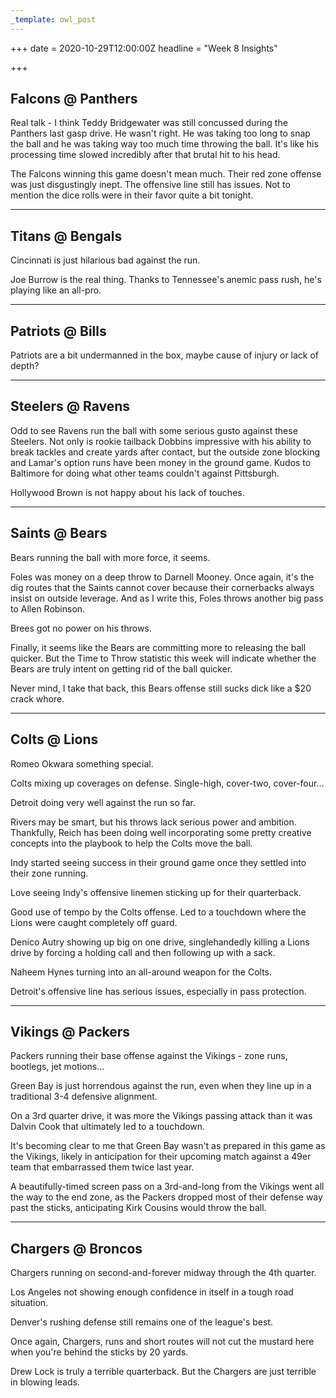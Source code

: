 ```yaml
---
_template: owl_post
---
```


+++
date = 2020-10-29T12:00:00Z
headline = "Week 8 Insights"

+++
## Falcons @ Panthers

Real talk - I think Teddy Bridgewater was still concussed during the Panthers last gasp drive. He wasn't right. He was taking too long to snap the ball and he was taking way too much time throwing the ball. It's like his processing time slowed incredibly after that brutal hit to his head.

The Falcons winning this game doesn't mean much. Their red zone offense was just disgustingly inept. The offensive line still has issues. Not to mention the dice rolls were in their favor quite a bit tonight.

***

## Titans @ Bengals

Cincinnati is just hilarious bad against the run.

Joe Burrow is the real thing. Thanks to Tennessee's anemic pass rush, he's playing like an all-pro.

***

## Patriots @ Bills

Patriots are a bit undermanned in the box, maybe cause of injury or lack of depth?

***

## Steelers @ Ravens

Odd to see Ravens run the ball with some serious gusto against these Steelers. Not only is rookie tailback Dobbins impressive with his ability to break tackles and create yards after contact, but the outside zone blocking and Lamar's option runs have been money in the ground game. Kudos to Baltimore for doing what other teams couldn't against Pittsburgh.

Hollywood Brown is not happy about his lack of touches.

***

## Saints @ Bears

Bears running the ball with more force, it seems.

Foles was money on a deep throw to Darnell Mooney. Once again, it's the dig routes that the Saints cannot cover because their cornerbacks always insist on outside leverage. And as I write this, Foles throws another big pass to Allen Robinson.

Brees got no power on his throws.

Finally, it seems like the Bears are committing more to releasing the ball quicker. But the Time to Throw statistic this week will indicate whether the Bears are truly intent on getting rid of the ball quicker.

Never mind, I take that back, this Bears offense still sucks dick like a $20 crack whore.

***

## Colts @ Lions

Romeo Okwara something special.

Colts mixing up coverages on defense. Single-high, cover-two, cover-four...

Detroit doing very well against the run so far.

Rivers may be smart, but his throws lack serious power and ambition. Thankfully, Reich has been doing well incorporating some pretty creative concepts into the playbook to help the Colts move the ball.

Indy started seeing success in their ground game once they settled into their zone running.

Love seeing Indy's offensive linemen sticking up for their quarterback.

Good use of tempo by the Colts offense. Led to a touchdown where the Lions were caught completely off guard.

Denico Autry showing up big on one drive, singlehandedly killing a Lions drive by forcing a holding call and then following up with a sack.

Naheem Hynes turning into an all-around weapon for the Colts.

Detroit's offensive line has serious issues, especially in pass protection.

***

## Vikings @ Packers

Packers running their base offense against the Vikings - zone runs, bootlegs, jet motions...

Green Bay is just horrendous against the run, even when they line up in a traditional 3-4 defensive alignment.

On a 3rd quarter drive, it was more the Vikings passing attack than it was Dalvin Cook that ultimately led to a touchdown.

It's becoming clear to me that Green Bay wasn't as prepared in this game as the Vikings, likely in anticipation for their upcoming match against a 49er team that embarrassed them twice last year.

A beautifully-timed screen pass on a 3rd-and-long from the Vikings went all the way to the end zone, as the Packers dropped most of their defense way past the sticks, anticipating Kirk Cousins would throw the ball.

***

## Chargers @ Broncos

Chargers running on second-and-forever midway through the 4th quarter.

Los Angeles not showing enough confidence in itself in a tough road situation.

Denver's rushing defense still remains one of the league's best.

Once again, Chargers, runs and short routes will not cut the mustard here when you're behind the sticks by 20 yards.

Drew Lock is truly a terrible quarterback. But the Chargers are just terrible in blowing leads.
